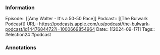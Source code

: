 ### Information

Episode:: [[Amy Walter - It's a 50-50 Race]]
Podcast:: [[The Bulwark Podcast]]
URL:: https://podcasts.apple.com/us/podcast/the-bulwark-podcast/id1447684472?i=1000669854964
Date:: [[2024-09-17]]
Tags:: #election24 
#podcast


### Annotations

